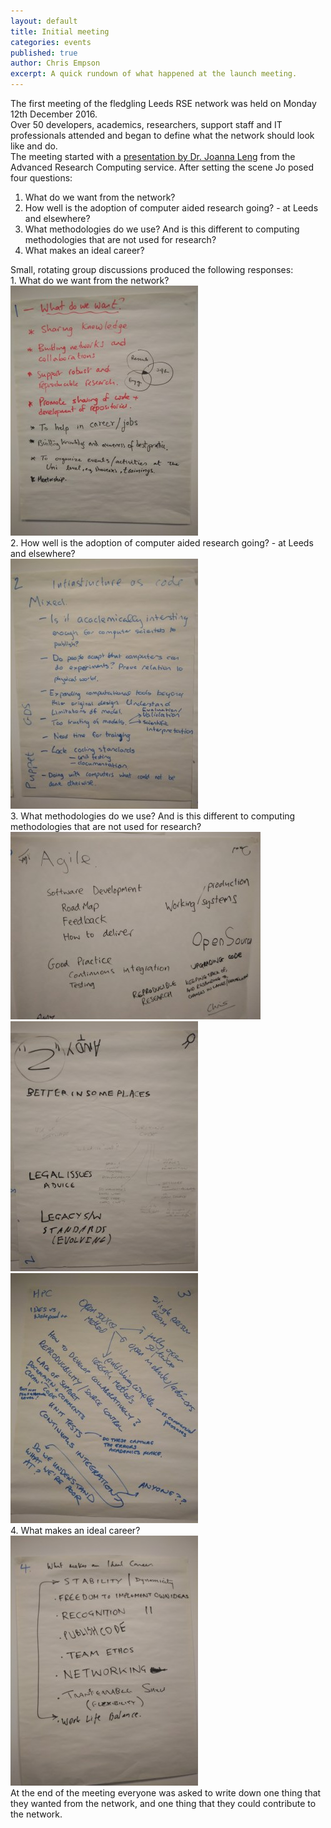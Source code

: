 ```yaml
---
layout: default
title: Initial meeting
categories: events
published: true
author: Chris Empson
excerpt: A quick rundown of what happened at the launch meeting.
---
```

<div class="container">
  <div class="row">
  The first meeting of the fledgling Leeds RSE network was held on Monday 12th December 2016.
  </div>
  <div class="row">
  Over 50 developers, academics, researchers, support staff and IT professionals attended and began to define what the network should look like and do.
  </div>
  <div class="row">
    The meeting started with a <a href="https://github.com/rseleeds/rseleeds.github.io/blob/master/assets/pdf/LengRSELeedsFirstMeeting2016_12_12_1.pdf">presentation by Dr. Joanna Leng</a> from the Advanced Research Computing service. After setting the scene Jo posed four questions:
    <ol>
    <li>What do we want from the network?</li>
    <li>How well is the adoption of computer aided research going? - at Leeds and elsewhere?</li>
    <li>What methodologies do we use? And is this different to computing methodologies that are not used for research?</li>
    <li>What makes an ideal career?</li>
    </ol>
    Small, rotating group discussions produced the following responses:
  </div>

  <div class="row">
    1. What do we want from the network?
  </div>
  <div class="row">
    <a href="https://github.com/rseleeds/rseleeds.github.io/blob/master/assets/img/2017-01-06-initial-meeting/1.jpg" target="_blank"><img src="/assets/img/2017-01-06-initial-meeting/1_tn.jpg" /></a>
  </div>

  <div class="row">
    2. How well is the adoption of computer aided research going? - at Leeds and elsewhere?
  </div>
  <div class="row">
    <a href="https://github.com/rseleeds/rseleeds.github.io/blob/master/assets/img/2017-01-06-initial-meeting/2.jpg" target="_blank"><img src="/assets/img/2017-01-06-initial-meeting/2_tn.jpg" /></a>
  </div>

  <div class="row">
  3. What methodologies do we use? And is this different to computing methodologies that are not used for research?
  </div>
  <div class="row">
    <div class="col-md-3">
      <a href="https://github.com/rseleeds/rseleeds.github.io/blob/master/assets/img/2017-01-06-initial-meeting/3-1.jpg" target="_blank"><img src="/assets/img/2017-01-06-initial-meeting/3-1_tn.jpg" /></a>
    </div>
    <div class="col-md-3">
      <a href="https://github.com/rseleeds/rseleeds.github.io/blob/master/assets/img/2017-01-06-initial-meeting/3-2.jpg" target="_blank"><img src="/assets/img/2017-01-06-initial-meeting/3-2_tn.jpg" /></a>
    </div>
    <div class="col-md-3">
      <a href="https://github.com/rseleeds/rseleeds.github.io/blob/master/assets/img/2017-01-06-initial-meeting/3-3.jpg" target="_blank"><img src="/assets/img/2017-01-06-initial-meeting/3-3_tn.jpg" /></a>
    </div>
  </div>
  <div class="row">
  4. What makes an ideal career?
  </div>
  <div class="row">
  <a href="https://github.com/rseleeds/rseleeds.github.io/blob/master/assets/img/2017-01-06-initial-meeting/4.jpg" target="_blank"><img src="/assets/img/2017-01-06-initial-meeting/4_tn.jpg" /></a>
  </div>

  <div class="row">
  At the end of the meeting everyone was asked to write down one thing that they wanted from the network, and one thing that they could contribute to the network.
  </div>
</div>

</p>
